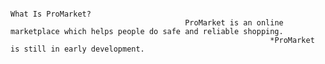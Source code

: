                                                                            What Is ProMarket?
                                           ProMarket is an online marketplace which helps people do safe and reliable shopping.
                                                              *ProMarket is still in early development.
